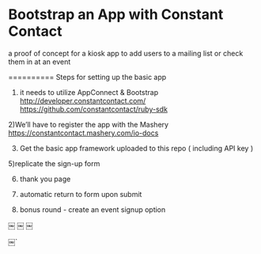 Bootstrap an App with Constant Contact 
==========

a proof of concept for a kiosk app to add users to a mailing list or check them in at an event 

==========
Steps for setting up the basic app 

1) it needs to utilize AppConnect & Bootstrap 
 http://developer.constantcontact.com/
 https://github.com/constantcontact/ruby-sdk

2)We’ll have to register the app with the Mashery 
 https://constantcontact.mashery.com/io-docs

3) Get the basic app framework uploaded to this repo ( including API key ) 


5)replicate the sign-up form 

6) thank you page 

7) automatic return to form upon submit 

8) bonus round - create an event signup option



￼
￼
￼

￼`



